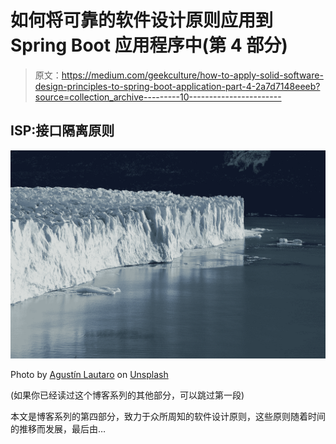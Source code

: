 # 如何将可靠的软件设计原则应用到 Spring Boot 应用程序中(第 4 部分)

> 原文：<https://medium.com/geekculture/how-to-apply-solid-software-design-principles-to-spring-boot-application-part-4-2a7d7148eeeb?source=collection_archive---------10----------------------->

## ISP:接口隔离原则

![](img/efbca4fd52da1cb85c5ac380e913e9b6.png)

Photo by [Agustín Lautaro](https://unsplash.com/@agustinl?utm_source=medium&utm_medium=referral) on [Unsplash](https://unsplash.com?utm_source=medium&utm_medium=referral)

(如果你已经读过这个博客系列的其他部分，可以跳过第一段)

本文是博客系列的第四部分，致力于众所周知的软件设计原则，这些原则随着时间的推移而发展，最后由…